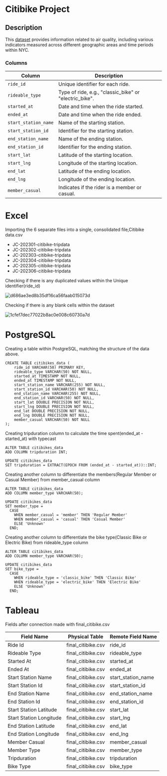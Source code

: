 # Citibike Project

## Description

This [dataset](https://data.cityofnewyork.us/Environment/Air-Quality/c3uy-2p5r) provides information related to air quality, including various indicators measured across different geographic areas and time periods within NYC.

### Columns


| Column              | Description                                     |
|---------------------|-------------------------------------------------|
| `ride_id`           | Unique identifier for each ride.                |
| `rideable_type`     | Type of ride, e.g., "classic_bike" or "electric_bike". |
| `started_at`        | Date and time when the ride started.            |
| `ended_at`          | Date and time when the ride ended.              |
| `start_station_name`| Name of the starting station.                   |
| `start_station_id`  | Identifier for the starting station.            |
| `end_station_name`  | Name of the ending station.                     |
| `end_station_id`    | Identifier for the ending station.              |
| `start_lat`         | Latitude of the starting location.              |
| `start_lng`         | Longitude of the starting location.             |
| `end_lat`           | Latitude of the ending location.                |
| `end_lng`           | Longitude of the ending location.               |
| `member_casual`     | Indicates if the rider is a member or casual. 

# Excel

Importing the 6 separate files into a single, consolidated file,Citibike data.csv
- JC-202301-citibike-tripdata
- JC-202302-citibike-tripdata
- JC-202303-citibike-tripdata
- JC-202304-citibike-tripdata
- JC-202305-citibike-tripdata
- JC-202306-citibike-tripdata

Checking if there is any duplicated values within the Unique identifier(ride_id)


![d686ae3ed8b35df16ca56faab015073d](https://github.com/ezeng2087/Air-Quality-NYC-Project/assets/154565917/2ebcc7fd-69d4-46f4-a981-1cca6562233f)

Checking if there is any blank cells within the dataset

![1cfef7dec77022b8ac0e008c60730a7d](https://github.com/ezeng2087/Air-Quality-NYC-Project/assets/154565917/e9e76daf-9608-45a8-9178-e15be1783bfd)



# PostgreSQL

Creating a table within PostgreSQL, matching the structure of the data above.
```
CREATE TABLE citibikes_data (
    ride_id VARCHAR(50) PRIMARY KEY,
    rideable_type VARCHAR(50) NOT NULL,
    started_at TIMESTAMP NOT NULL,
    ended_at TIMESTAMP NOT NULL,
    start_station_name VARCHAR(255) NOT NULL,
    start_station_id VARCHAR(50) NOT NULL,
    end_station_name VARCHAR(255) NOT NULL,
    end_station_id VARCHAR(50) NOT NULL,
    start_lat DOUBLE PRECISION NOT NULL,
    start_lng DOUBLE PRECISION NOT NULL,
    end_lat DOUBLE PRECISION NOT NULL,
    end_lng DOUBLE PRECISION NOT NULL,
    member_casual VARCHAR(50) NOT NULL
);
```
Creating tripduration column to calculate the time spent(ended_at - started_at) with typecast
```
ALTER TABLE citibikes_data
ADD COLUMN tripduration INT;

UPDATE citibikes_data
SET tripduration = EXTRACT(EPOCH FROM (ended_at - started_at))::INT;
```

Creating another column to differentiate the members(Regular Member or Casual Member) from member_casual column

```
ALTER TABLE citibikes_data
ADD COLUMN member_type VARCHAR(50);

UPDATE citibikes_data
SET member_type = 
  CASE 
    WHEN member_casual = 'member' THEN 'Regular Member'
    WHEN member_casual = 'casual' THEN 'Casual Member'
    ELSE 'Unknown'
  END;
```

Creating another column to differentiate the bike type(Classic Bike or Electric Bike) from rideable_type column

```
ALTER TABLE citibikes_data
ADD COLUMN member_type VARCHAR(50);

UPDATE citibikes_data
SET bike_type = 
  CASE 
    WHEN rideable_type = 'classic_bike' THEN 'Classic Bike'
    WHEN rideable_type = 'electric_bike' THEN 'Electric Bike'
    ELSE 'Unknown'
  END;
```

# Tableau

Fields after connection made with final_citibike.csv

| Field Name             | Physical Table     | Remote Field Name |
|------------------------|--------------------|-------------------|
| Ride Id                | final_citibike.csv | ride_id           |
| Rideable Type          | final_citibike.csv | rideable_type     |
| Started At             | final_citibike.csv | started_at        |
| Ended At               | final_citibike.csv | ended_at          |
| Start Station Name     | final_citibike.csv | start_station_name|
| Start Station Id       | final_citibike.csv | start_station_id  |
| End Station Name       | final_citibike.csv | end_station_name  |
| End Station Id         | final_citibike.csv | end_station_id    |
| Start Station Latitude | final_citibike.csv | start_lat         |
| Start Station Longitude| final_citibike.csv | start_lng         |
| End Station Latitude   | final_citibike.csv | end_lat           |
| End Station Longitude  | final_citibike.csv | end_lng           |
| Member Casual          | final_citibike.csv | member_casual     |
| Member Type            | final_citibike.csv | member_type       |
| Tripduration           | final_citibike.csv | tripduration      |
| Bike Type              | final_citibike.csv | bike_type         |



